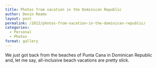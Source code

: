 ```yaml
---
title: Photos from vacation in the Dominican Republic
author: Devin Reams
layout: post
permalink: /2012/photos-from-vacation-in-the-dominican-republic/
categories:
  - Personal
  - Photos
format: gallery
---
```

We just got back from the beaches of Punta Cana in Dominican Republic and, let me say, all-inclusive beach vacations are pretty slick.